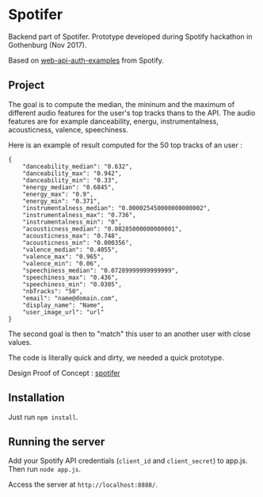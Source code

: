 # Spotifer

Backend part of Spotifer. Prototype developed during Spotify hackathon in Gothenburg (Nov 2017).

Based on [web-api-auth-examples](https://github.com/spotify/web-api-auth-examples) from Spotify.

## Project
The goal is to compute the median, the mininum and the maximum of different audio features for the user's top tracks thans to the API. The audio features are for example danceability, energu, instrumentalness, acousticness, valence, speechiness.

Here is an example of result computed for the 50 top tracks of an user :

```
{
    "danceability_median": "0.632",
    "danceability_max": "0.942",
    "danceability_min": "0.33",
    "energy_median": "0.6845",
    "energy_max": "0.9",
    "energy_min": "0.371",
    "instrumentalness_median": "0.000025450000000000002",
    "instrumentalness_max": "0.736",
    "instrumentalness_min": "0",
    "acousticness_median": "0.08285000000000001",
    "acousticness_max": "0.748",
    "acousticness_min": "0.000356",
    "valence_median": "0.4055",
    "valence_max": "0.965",
    "valence_min": "0.06",
    "speechiness_median": "0.07289999999999999",
    "speechiness_max": "0.436",
    "speechiness_min": "0.0305",
    "nbTracks": "50",
    "email": "name@domain.com",
    "display_name": "Name",
    "user_image_url": "url"
}
```

The second goal is then to "match" this user to an another user with close values.

The code is literally quick and dirty, we needed a quick prototype.

Design Proof of Concept : [spotifer](https://framer.cloud/PnyGa)

## Installation

Just run ```npm install```.

## Running the server
Add your Spotify API credentials (```client_id``` and ```client_secret```) to app.js.
Then run ```node app.js```.

Access the server at ```http://localhost:8888/```.


